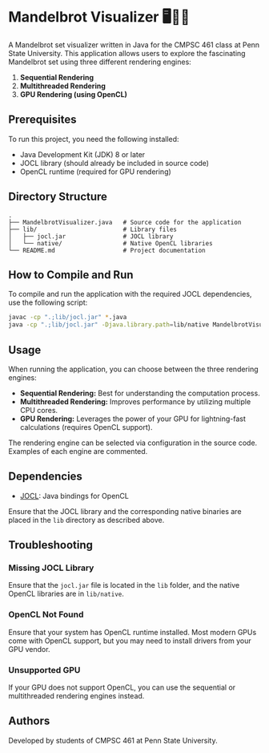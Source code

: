 # Mandelbrot Visualizer 🖥️🎨🚀

A Mandelbrot set visualizer written in Java for the CMPSC 461 class at Penn State University. This application allows users to explore the fascinating Mandelbrot set using three different rendering engines:

1. **Sequential Rendering**
2. **Multithreaded Rendering**
3. **GPU Rendering (using OpenCL)**

## Prerequisites

To run this project, you need the following installed:

- Java Development Kit (JDK) 8 or later
- JOCL library (should already be included in source code)
- OpenCL runtime (required for GPU rendering)

## Directory Structure

```plaintext
.
├── MandelbrotVisualizer.java   # Source code for the application
├── lib/                        # Library files
│   ├── jocl.jar                # JOCL library
│   └── native/                 # Native OpenCL libraries
└── README.md                   # Project documentation
```

## How to Compile and Run

To compile and run the application with the required JOCL dependencies, use the following script:

```bash
javac -cp ".;lib/jocl.jar" *.java
java -cp ".;lib/jocl.jar" -Djava.library.path=lib/native MandelbrotVisualizer
```

## Usage

When running the application, you can choose between the three rendering engines:

- **Sequential Rendering:** Best for understanding the computation process.
- **Multithreaded Rendering:** Improves performance by utilizing multiple CPU cores.
- **GPU Rendering:** Leverages the power of your GPU for lightning-fast calculations (requires OpenCL support).

The rendering engine can be selected via configuration in the source code. Examples of each engine are commented.

## Dependencies

- [JOCL](http://www.jocl.org/): Java bindings for OpenCL

Ensure that the JOCL library and the corresponding native binaries are placed in the `lib` directory as described above.

## Troubleshooting

### Missing JOCL Library
Ensure that the `jocl.jar` file is located in the `lib` folder, and the native OpenCL libraries are in `lib/native`.

### OpenCL Not Found
Ensure that your system has OpenCL runtime installed. Most modern GPUs come with OpenCL support, but you may need to install drivers from your GPU vendor.

### Unsupported GPU
If your GPU does not support OpenCL, you can use the sequential or multithreaded rendering engines instead.

## Authors

Developed by students of CMPSC 461 at Penn State University.
